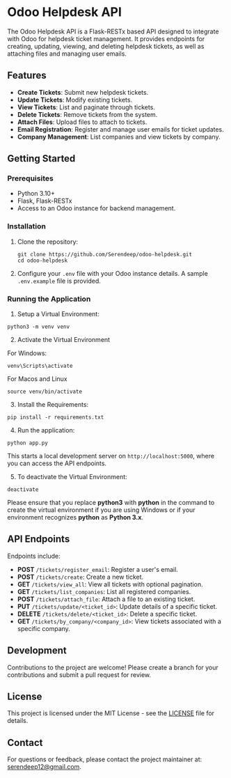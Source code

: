 # Odoo Helpdesk API

The Odoo Helpdesk API is a Flask-RESTx based API designed to integrate with Odoo for helpdesk ticket management. It provides endpoints for creating, updating, viewing, and deleting helpdesk tickets, as well as attaching files and managing user emails.

## Features

- **Create Tickets**: Submit new helpdesk tickets.
- **Update Tickets**: Modify existing tickets.
- **View Tickets**: List and paginate through tickets.
- **Delete Tickets**: Remove tickets from the system.
- **Attach Files**: Upload files to attach to tickets.
- **Email Registration**: Register and manage user emails for ticket updates.
- **Company Management**: List companies and view tickets by company.

## Getting Started

### Prerequisites

- Python 3.10+
- Flask, Flask-RESTx
- Access to an Odoo instance for backend management.

### Installation

1. Clone the repository:
   ```
   git clone https://github.com/Serendeep/odoo-helpdesk.git
   cd odoo-helpdesk
   ```

2. Configure your `.env` file with your Odoo instance details. A sample `.env.example` file is provided.


### Running the Application

1. Setup a Virtual Environment: 

```
python3 -m venv venv
```

2. Activate the Virtual Environment

For Windows:
```
venv\Scripts\activate
```

For Macos and Linux
```
source venv/bin/activate
```

3. Install the Requirements:

```
pip install -r requirements.txt
```

4. Run the application:

```
python app.py
```

This starts a local development server on `http://localhost:5000`, where you can access the API endpoints.

5. To deactivate the Virtual Environment:

```
deactivate
```

Please ensure that you replace **python3** with **python** in the command to create the virtual environment if you are using Windows or if your environment recognizes **python** as **Python 3.x**.

## API Endpoints

Endpoints include:

- **POST** `/tickets/register_email`: Register a user's email.
- **POST** `/tickets/create`: Create a new ticket.
- **GET** `/tickets/view_all`: View all tickets with optional pagination.
- **GET** `/tickets/list_companies`: List all registered companies.
- **POST** `/tickets/attach_file`: Attach a file to an existing ticket.
- **PUT** `/tickets/update/<ticket_id>`: Update details of a specific ticket.
- **DELETE** `/tickets/delete/<ticket_id>`: Delete a specific ticket.
- **GET** `/tickets/by_company/<company_id>`: View tickets associated with a specific company.

## Development

Contributions to the project are welcome! Please create a branch for your contributions and submit a pull request for review.

## License

This project is licensed under the MIT License - see the [LICENSE](LICENSE) file for details.

## Contact

For questions or feedback, please contact the project maintainer at: serendeep12@gmail.com.
